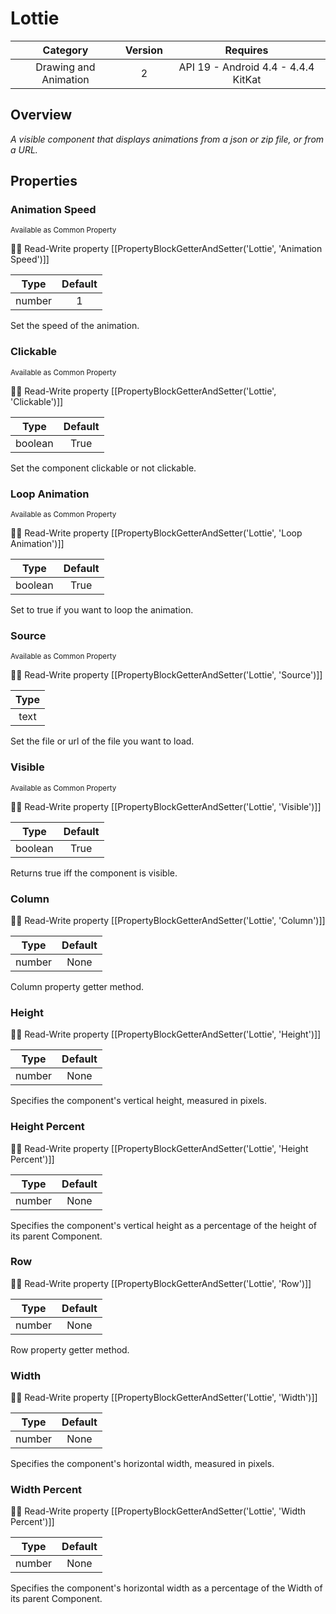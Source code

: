 # Lottie

| Category | Version | Requires |
|:--------:|:-------:|:--------:|
|Drawing and Animation|2|API 19 - Android 4.4 - 4.4.4 KitKat|

## Overview

_A visible component that displays animations from a json or zip file, or from a URL._

## Properties

### Animation Speed

<small>Available as Common Property</small>

:eyes::pencil: Read-Write property
[[PropertyBlockGetterAndSetter('Lottie', 'Animation Speed')]]

| Type | Default |
|:----:|:-------:|
|number|1|

Set the speed of the animation.

### Clickable

<small>Available as Common Property</small>

:eyes::pencil: Read-Write property
[[PropertyBlockGetterAndSetter('Lottie', 'Clickable')]]

| Type | Default |
|:----:|:-------:|
|boolean|True|

Set the component clickable or not clickable.

### Loop Animation

<small>Available as Common Property</small>

:eyes::pencil: Read-Write property
[[PropertyBlockGetterAndSetter('Lottie', 'Loop Animation')]]

| Type | Default |
|:----:|:-------:|
|boolean|True|

Set to true if you want to loop the animation.

### Source

<small>Available as Common Property</small>

:eyes::pencil: Read-Write property
[[PropertyBlockGetterAndSetter('Lottie', 'Source')]]

| Type |
|:----:|
|text|

Set the file or url of the file you want to load.

### Visible

<small>Available as Common Property</small>

:eyes::pencil: Read-Write property
[[PropertyBlockGetterAndSetter('Lottie', 'Visible')]]

| Type | Default |
|:----:|:-------:|
|boolean|True|

Returns true iff the component is visible.

### Column



:eyes::pencil: Read-Write property
[[PropertyBlockGetterAndSetter('Lottie', 'Column')]]

| Type | Default |
|:----:|:-------:|
|number|None|

Column property getter method.

### Height



:eyes::pencil: Read-Write property
[[PropertyBlockGetterAndSetter('Lottie', 'Height')]]

| Type | Default |
|:----:|:-------:|
|number|None|

Specifies the component's vertical height, measured in pixels.

### Height Percent



:eyes::pencil: Read-Write property
[[PropertyBlockGetterAndSetter('Lottie', 'Height Percent')]]

| Type | Default |
|:----:|:-------:|
|number|None|

Specifies the component's vertical height as a percentage
 of the height of its parent Component.

### Row



:eyes::pencil: Read-Write property
[[PropertyBlockGetterAndSetter('Lottie', 'Row')]]

| Type | Default |
|:----:|:-------:|
|number|None|

Row property getter method.

### Width



:eyes::pencil: Read-Write property
[[PropertyBlockGetterAndSetter('Lottie', 'Width')]]

| Type | Default |
|:----:|:-------:|
|number|None|

Specifies the component's horizontal width, measured in pixels.

### Width Percent



:eyes::pencil: Read-Write property
[[PropertyBlockGetterAndSetter('Lottie', 'Width Percent')]]

| Type | Default |
|:----:|:-------:|
|number|None|

Specifies the component's horizontal width as a percentage
 of the Width of its parent Component.